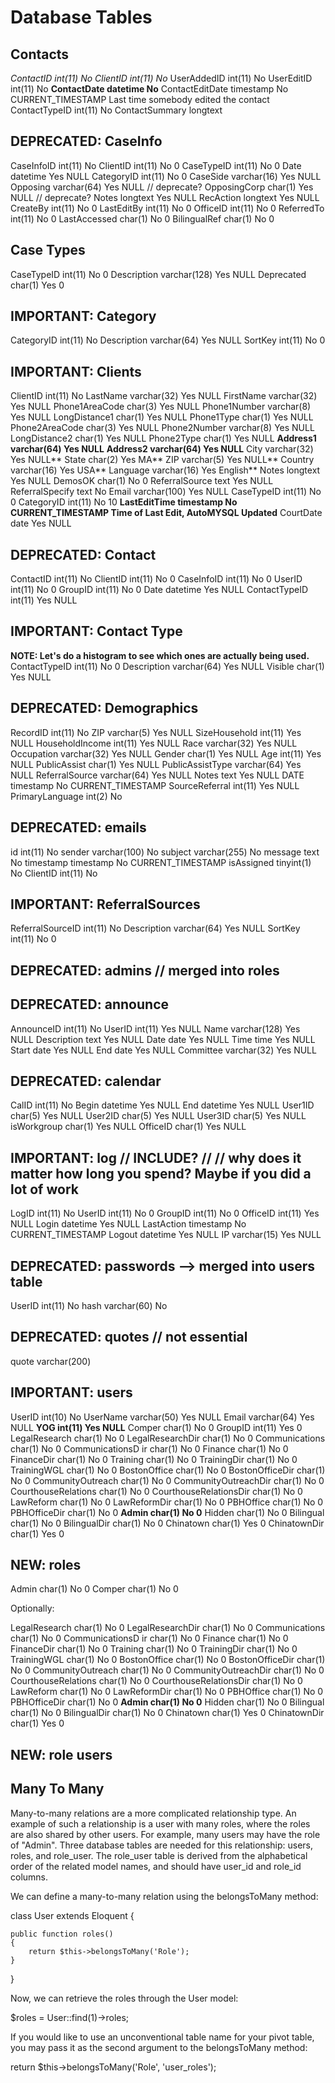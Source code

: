 # Database Tables

## Contacts
*ContactID int(11) No*
*ClientID int(11) No*
UserAddedID int(11) No
UserEditID int(11) No
**ContactDate datetime No**
ContactEditDate timestamp No CURRENT_TIMESTAMP Last time somebody
edited the contact
ContactTypeID int(11) No
ContactSummary longtext 

## DEPRECATED: CaseInfo
CaseInfoID int(11) No
ClientID int(11) No 0
CaseTypeID int(11) No 0
Date datetime Yes NULL
CategoryID int(11) No 0
CaseSide varchar(16) Yes NULL
Opposing varchar(64) Yes NULL // deprecate?
OpposingCorp char(1) Yes NULL // deprecate?
Notes longtext Yes NULL
RecAction longtext Yes NULL
CreateBy int(11) No 0
LastEditBy int(11) No 0
OfficeID int(11) No 0
ReferredTo int(11) No 0
LastAccessed char(1) No 0
BilingualRef char(1) No 0

## Case Types
CaseTypeID int(11) No 0
Description varchar(128) Yes NULL
Deprecated char(1) Yes 0

## IMPORTANT: Category
CategoryID int(11) No
Description varchar(64) Yes NULL
SortKey int(11) No 0

## IMPORTANT: Clients
ClientID int(11) No
LastName varchar(32) Yes NULL
FirstName varchar(32) Yes NULL
Phone1AreaCode char(3) Yes NULL
Phone1Number varchar(8) Yes NULL
LongDistance1 char(1) Yes NULL
Phone1Type char(1) Yes NULL
Phone2AreaCode char(3) Yes NULL
Phone2Number varchar(8) Yes NULL
LongDistance2 char(1) Yes NULL
Phone2Type char(1) Yes NULL
**Address1 varchar(64) Yes NULL**
**Address2 varchar(64) Yes NULL**
City varchar(32) Yes NULL**
State char(2) Yes MA**
ZIP varchar(5) Yes NULL**
Country varchar(16) Yes USA**
Language varchar(16) Yes English**
Notes longtext Yes NULL
DemosOK char(1) No 0
ReferralSource text Yes NULL
ReferralSpecify text No
Email varchar(100) Yes NULL
CaseTypeID int(11) No 0
CategoryID int(11) No 10
**LastEditTime timestamp No CURRENT_TIMESTAMP Time of Last Edit, AutoMYSQL Updated**
CourtDate date Yes NULL

## DEPRECATED: Contact
ContactID int(11) No
ClientID int(11) No 0
CaseInfoID int(11) No 0
UserID int(11) No 0
GroupID int(11) No 0
Date datetime Yes NULL
ContactTypeID int(11) Yes NULL

## IMPORTANT: Contact Type 
**NOTE: Let's do a histogram to see which ones are actually being used.**
ContactTypeID int(11) No 0
Description varchar(64) Yes NULL
Visible char(1) Yes NULL

## DEPRECATED: Demographics
RecordID int(11) No
ZIP varchar(5) Yes NULL
SizeHousehold int(11) Yes NULL
HouseholdIncome int(11) Yes NULL
Race varchar(32) Yes NULL
Occupation varchar(32) Yes NULL
Gender char(1) Yes NULL
Age int(11) Yes NULL
PublicAssist char(1) Yes NULL
PublicAssistType varchar(64) Yes NULL
ReferralSource varchar(64) Yes NULL
Notes text Yes NULL
DATE timestamp No CURRENT_TIMESTAMP
SourceReferral int(11) Yes NULL
PrimaryLanguage int(2) No

## DEPRECATED: emails
id int(11) No
sender varchar(100) No
subject varchar(255) No
message text No
timestamp timestamp No CURRENT_TIMESTAMP
isAssigned tinyint(1) No
ClientID int(11) No

## IMPORTANT: ReferralSources
ReferralSourceID int(11) No
Description varchar(64) Yes NULL
SortKey int(11) No 0

## DEPRECATED: admins // merged into roles

## DEPRECATED: announce 
AnnounceID int(11) No
UserID int(11) Yes NULL
Name varchar(128) Yes NULL
Description text Yes NULL
Date date Yes NULL
Time time Yes NULL
Start date Yes NULL
End date Yes NULL
Committee varchar(32) Yes NULL

## DEPRECATED: calendar
CalID int(11) No
Begin datetime Yes NULL
End datetime Yes NULL
User1ID char(5) Yes NULL
User2ID char(5) Yes NULL
User3ID char(5) Yes NULL
isWorkgroup char(1) Yes NULL
OfficeID char(1) Yes NULL

## IMPORTANT: log // INCLUDE? //  // why does it matter how long you spend? Maybe if you did a lot of work
LogID int(11) No
UserID int(11) No 0
GroupID int(11) No 0
OfficeID int(11) Yes NULL
Login datetime Yes NULL
LastAction timestamp No CURRENT_TIMESTAMP
Logout datetime Yes NULL
IP varchar(15) Yes NULL

## DEPRECATED: passwords --> merged into users table
UserID int(11) No
hash varchar(60) No

## DEPRECATED: quotes // not essential
quote varchar(200)

## IMPORTANT: users
UserID int(10) No
UserName varchar(50) Yes NULL
Email varchar(64) Yes NULL
**YOG int(11) Yes NULL**
Comper char(1) No 0
GroupID int(11) Yes 0
LegalResearch char(1) No 0
LegalResearchDir char(1) No 0
Communications char(1) No 0
CommunicationsD
ir
char(1) No 0
Finance char(1) No 0
FinanceDir char(1) No 0
Training char(1) No 0
TrainingDir char(1) No 0
TrainingWGL char(1) No 0
BostonOffice char(1) No 0
BostonOfficeDir char(1) No 0
CommunityOutreach char(1) No 0
CommunityOutreachDir char(1) No 0
CourthouseRelations char(1) No 0
CourthouseRelationsDir char(1) No 0
LawReform char(1) No 0
LawReformDir char(1) No 0
PBHOffice char(1) No 0
PBHOfficeDir char(1) No 0
**Admin char(1) No 0**
Hidden char(1) No 0
Bilingual char(1) No 0
BilingualDir char(1) No 0
Chinatown char(1) Yes 0
ChinatownDir char(1) Yes 0

## NEW: roles
Admin char(1) No 0
Comper char(1) No 0

Optionally:

LegalResearch char(1) No 0
LegalResearchDir char(1) No 0
Communications char(1) No 0
CommunicationsD
ir
char(1) No 0
Finance char(1) No 0
FinanceDir char(1) No 0
Training char(1) No 0
TrainingDir char(1) No 0
TrainingWGL char(1) No 0
BostonOffice char(1) No 0
BostonOfficeDir char(1) No 0
CommunityOutreach char(1) No 0
CommunityOutreachDir char(1) No 0
CourthouseRelations char(1) No 0
CourthouseRelationsDir char(1) No 0
LawReform char(1) No 0
LawReformDir char(1) No 0
PBHOffice char(1) No 0
PBHOfficeDir char(1) No 0
**Admin char(1) No 0**
Hidden char(1) No 0
Bilingual char(1) No 0
BilingualDir char(1) No 0
Chinatown char(1) Yes 0
ChinatownDir char(1) Yes 0

## NEW: role users

## Many To Many

Many-to-many relations are a more complicated relationship type. An example of such a relationship is a user with many roles, where the roles are also shared by other users. For example, many users may have the role of "Admin". Three database tables are needed for this relationship: users, roles, and role_user. The role_user table is derived from the alphabetical order of the related model names, and should have user_id and role_id columns.

We can define a many-to-many relation using the belongsToMany method:

class User extends Eloquent {
 
    public function roles()
    {
        return $this->belongsToMany('Role');
    }
 
}

Now, we can retrieve the roles through the User model:

$roles = User::find(1)->roles;

If you would like to use an unconventional table name for your pivot table, you may pass it as the second argument to the belongsToMany method:

return $this->belongsToMany('Role', 'user_roles');